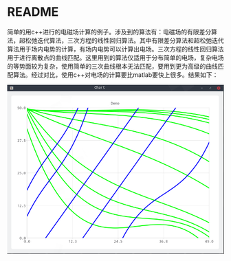 # README

简单的用c++进行的电磁场计算的例子。涉及到的算法有：电磁场的有限差分算法，超松弛迭代算法，三次方程的线性回归算法。其中有限差分算法和超松弛迭代算法用于场内电势的计算，有场内电势可以计算出电场。三次方程的线性回归算法用于进行离散点的曲线匹配。这里用到的算法仅适用于分布简单的电场，复杂电场的等势面较为复杂，使用简单的三次曲线根本无法匹配，要用到更为高级的曲线匹配算法。经过对比，使用c++对电场的计算要比matlab要快上很多。结果如下：

![Selection_002](image/Selection_002.png)
